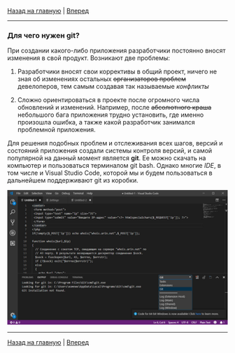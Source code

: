 [Назад на главную](./readme.md) | [Вперед](./Git_GitHub.md)

---

### Для чего нужен git?

При создании какого-либо приложения разработчики постоянно вносят изменения в свой продукт. Возникают две проблемы:

  1. Разработчики вносят свои коррективы в общий проект, ничего не зная об изменениях остальных ~~организаторов проблем~~ девелоперов, тем самым создавая так называемые *конфликты*

  2. Сложно ориентироваться в проекте после огромного числа обновлений и изменений.
    Например, после ~~абсолютного краша~~ небольшого бага приложения 
  трудно установить, где именно произошла ошибка, а также какой разработчик занимался проблемной приложения.

Для решения подобных проблем и отслеживания всех шагов, версий и
состояний приложения создали системы контроля версий, и самой популярной на данный момент является **git**. Ее можно скачать на компьютер и пользоваться терминалом git bash. Однако многие *IDE*,
в том числе и Visual Studio Code, которой мы и будем пользоваться в дальнейшем поддерживают git из коробки.

![Терминал](./assets/terminal.png)

---

[Назад на главную](./readme.md) | [Вперед](./Git_GitHub.md)